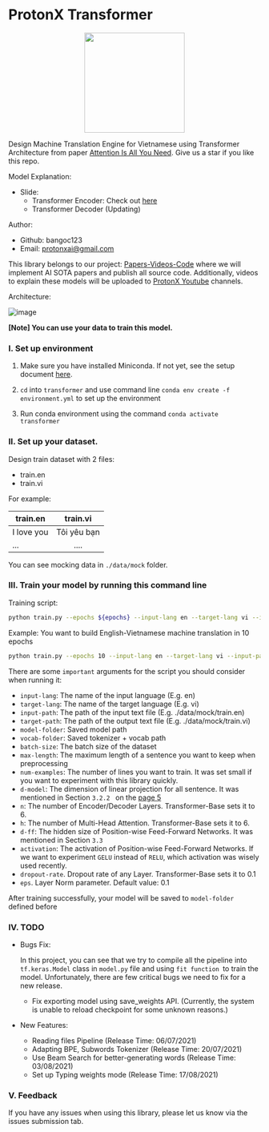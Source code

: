 # ProtonX Transformer


<p align="center">
    <img src='https://storage.googleapis.com/protonx-cloud-storage/transformer/protonx-transf.png' width=200 class="center">
</p>

Design Machine Translation Engine for Vietnamese using Transformer Architecture from paper [Attention Is All You Need](https://arxiv.org/pdf/1706.03762.pdf). Give us a star if you like this repo.

Model Explanation:
- Slide: 
    - Transformer Encoder: Check out [here](https://drive.google.com/file/d/182rTpgUdTjDgw4LrAM6ah2B_Iw_4rXQW/view?usp=sharing)
    - Transformer Decoder (Updating)

Author:
- Github: bangoc123
- Email: protonxai@gmail.com

This library belongs to our project: [Papers-Videos-Code](https://docs.google.com/document/d/1bjmwsYFafizRXlZyJFazd5Jcr3tqpWSiHLvfllWRQBc/edit?usp=sharing) where we will implement AI SOTA papers and publish all source code. Additionally, videos to explain these models will be uploaded to [ProtonX Youtube](https://www.youtube.com/c/ProtonX/videos) channels.


Architecture:

![image](https://storage.googleapis.com/protonx-cloud-storage/transformer/architecture.PNG)


**[Note] You can use your data to train this model.**

### I. Set up environment

1. Make sure you have installed Miniconda. If not yet, see the setup document [here](https://conda.io/en/latest/user-guide/install/index.html#regular-installation).

2. `cd` into `transformer` and use command line `conda env create -f environment.yml` to set up the environment

3. Run conda environment using the command `conda activate transformer`

### II. Set up your dataset.


Design train dataset with 2 files:
- train.en
- train.vi

For example: 

| train.en   |   train.vi      |
|----------|:-------------:|
| I love you       |  Tôi yêu bạn|
| ...              |    .... |

You can see mocking data in `./data/mock` folder.

### III. Train your model by running this command line

Training script:

```bash
python train.py --epochs ${epochs} --input-lang en --target-lang vi --input-path ${path_to_en_text_file} --target-path ${path_to_vi_text_file}
```

Example: You want to build English-Vietnamese machine translation in 10 epochs


```bash
python train.py --epochs 10 --input-lang en --target-lang vi --input-path ./data/mock/train.en --target-path ./data/mock/train.vi
```

There are some `important` arguments for the script you should consider when running it:

- `input-lang`: The name of the input language (E.g. en)
- `target-lang`: The name of the target language (E.g. vi)
- `input-path`: The path of the input text file (E.g. ./data/mock/train.en)
- `target-path`: The path of the output text file (E.g. ./data/mock/train.vi)
- `model-folder`: Saved model path
- `vocab-folder`: Saved tokenizer + vocab path
- `batch-size`: The batch size of the dataset
- `max-length`: The maximum length of a sentence you want to keep when preprocessing
- `num-examples`: The number of lines you want to train. It was set small if you want to experiment with this library quickly.
- `d-model`: The dimension of linear projection for all sentence.  It was mentioned in Section `3.2.2 ` on the [page 5](https://arxiv.org/pdf/1706.03762.pdf)
- `n`: The number of Encoder/Decoder Layers. Transformer-Base sets it to 6.
- `h`: The number of Multi-Head Attention. Transformer-Base sets it to 6.
- `d-ff`: The hidden size of Position-wise Feed-Forward Networks.  It was mentioned in Section `3.3`
- `activation`: The activation of Position-wise Feed-Forward Networks. If we want to experiment `GELU` instead of `RELU`, which activation was wisely used recently.
- `dropout-rate`. Dropout rate of any Layer. Transformer-Base sets it to 0.1
- `eps`. Layer Norm parameter. Default value: 0.1

After training successfully, your model will be saved to `model-folder` defined before

### IV. TODO

- Bugs Fix:

    In this project, you can see that we try to compile all the pipeline into `tf.keras.Model` class in `model.py` file and using `fit function `to train the model. Unfortunately, there are few critical bugs we need to fix for a new release.

    - Fix exporting model using save_weights API. (Currently, the system is unable to reload checkpoint for some unknown reasons.) 

- New Features:

    - Reading files Pipeline (Release Time: 06/07/2021)
    - Adapting BPE, Subwords Tokenizer (Release Time: 20/07/2021)
    - Use Beam Search for better-generating words (Release Time: 03/08/2021)
    - Set up Typing weights mode (Release Time: 17/08/2021)

### V. Feedback

If you have any issues when using this library, please let us know via the issues submission tab.